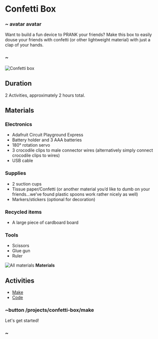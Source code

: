 # Confetti Box 

### ~ avatar avatar 
Want to build a fun device to PRANK your friends? Make this box to easily douse your friends with confetti (or other lightweight material) with just a clap of your hands.
### ~ 

![Confetti box](/static/cp/projects/confetti-box.jpg)

## Duration 
2 Activities, approximately 2 hours total. 

## Materials 

### Electronics
* Adafruit Circuit Playground Express
* Battery holder and 3 AAA batteries
* 180° rotation servo
* 3 crocodile clips to male connector wires (alternatively simply connect crocodile clips to wires)
* USB cable

### Supplies
* 2 suction cups
* Tissue paper/Confetti (or another material you’d like to dumb on your friends…we’ve found plastic spoons work rather nicely as well)
* Markers/stickers (optional for decoration)

### Recycled items
* A large piece of cardboard board

### Tools
* Scissors
* Glue gun
* Ruler

![All materials](/static/cp/projects/confetti-box/materials.jpg)
**Materials**

## Activities 
* [Make](/projects/confetti-box/make)
* [Code](/projects/confetti-box/code)

### ~button /projects/confetti-box/make

Let's get started! 

### ~ 

